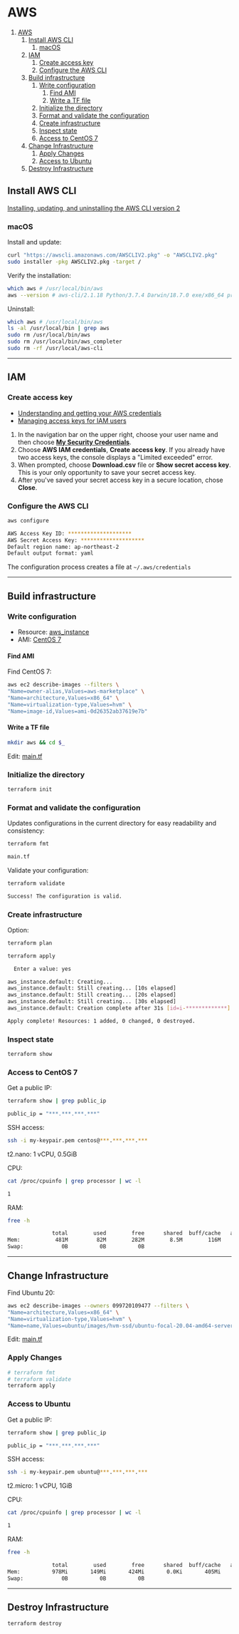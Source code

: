 # AWS

1. [AWS](#aws)
   1. [Install AWS CLI](#install-aws-cli)
      1. [macOS](#macos)
   1. [IAM](#iam)
      1. [Create access key](#create-access-key)
      1. [Configure the AWS CLI](#configure-the-aws-cli)
   1. [Build infrastructure](#build-infrastructure)
      1. [Write configuration](#write-configuration)
         1. [Find AMI](#find-ami)
         1. [Write a TF file](#write-a-tf-file)
      1. [Initialize the directory](#initialize-the-directory)
      1. [Format and validate the configuration](#format-and-validate-the-configuration)
      1. [Create infrastructure](#create-infrastructure)
      1. [Inspect state](#inspect-state)
      1. [Access to CentOS 7](#access-to-centos-7)
   1. [Change Infrastructure](#change-infrastructure)
      1. [Apply Changes](#apply-changes)
      1. [Access to Ubuntu](#access-to-ubuntu)
   1. [Destroy Infrastructure](#destroy-infrastructure)

## Install AWS CLI

[Installing, updating, and uninstalling the AWS CLI version 2](https://docs.aws.amazon.com/cli/latest/userguide/install-cliv2.html)

### macOS

Install and update:

```bash
curl "https://awscli.amazonaws.com/AWSCLIV2.pkg" -o "AWSCLIV2.pkg"
sudo installer -pkg AWSCLIV2.pkg -target /
```

Verify the installation:

```bash
which aws # /usr/local/bin/aws
aws --version # aws-cli/2.1.18 Python/3.7.4 Darwin/18.7.0 exe/x86_64 prompt/off
```

Uninstall:

```bash
which aws # /usr/local/bin/aws
ls -al /usr/local/bin | grep aws
sudo rm /usr/local/bin/aws
sudo rm /usr/local/bin/aws_completer
sudo rm -rf /usr/local/aws-cli
```

---

## IAM

### Create access key

- [Understanding and getting your AWS credentials](https://docs.aws.amazon.com/general/latest/gr/aws-sec-cred-types.html)
- [Managing access keys for IAM users](https://docs.aws.amazon.com/IAM/latest/UserGuide/id_credentials_access-keys.html)

1. In the navigation bar on the upper right, choose your user name and then choose [**My Security Credentials**](https://console.aws.amazon.com/iam/home?#security_credential).
1. Choose **AWS IAM credentials**, **Create access key**. If you already have two access keys, the console displays a "Limited exceeded" error.
1. When prompted, choose **Download.csv** file or **Show secret access key**. This is your only opportunity to save your secret access key.
1. After you've saved your secret access key in a secure location, chose **Close**.

### Configure the AWS CLI

```bash
aws configure
```

```bash
AWS Access Key ID: ********************
AWS Secret Access Key: ********************
Default region name: ap-northeast-2
Default output format: yaml
```

The configuration process creates a file at `~/.aws/credentials`

---

## Build infrastructure

### Write configuration

- Resource: [aws_instance](https://registry.terraform.io/providers/hashicorp/aws/latest/docs/resources/instance)
- AMI: [CentOS 7](https://aws.amazon.com/marketplace/pp/B08KYKK42V?qid=1610589198551&sr=0-5&ref_=srh_res_product_title)

#### Find AMI

Find CentOS 7:

```bash
aws ec2 describe-images --filters \
"Name=owner-alias,Values=aws-marketplace" \
"Name=architecture,Values=x86_64" \
"Name=virtualization-type,Values=hvm" \
"Name=image-id,Values=ami-0d26352ab37619e7b"
```

#### Write a TF file

```bash
mkdir aws && cd $_
```

Edit: [main.tf](../aws/centos.tf.example)

### Initialize the directory

```bash
terraform init
```

### Format and validate the configuration

Updates configurations in the current directory for easy readability and consistency:

```bash
terraform fmt

main.tf
```

Validate your configuration:

```bash
terraform validate

Success! The configuration is valid.
```

### Create infrastructure

Option:

```bash
terraform plan
```

```bash
terraform apply
```

```bash
  Enter a value: yes

aws_instance.default: Creating...
aws_instance.default: Still creating... [10s elapsed]
aws_instance.default: Still creating... [20s elapsed]
aws_instance.default: Still creating... [30s elapsed]
aws_instance.default: Creation complete after 31s [id=i-*************]

Apply complete! Resources: 1 added, 0 changed, 0 destroyed.
```

### Inspect state

```bash
terraform show
```

### Access to CentOS 7

Get a public IP:

```bash
terraform show | grep public_ip

public_ip = "***.***.***.***"
```

SSH access:

```bash
ssh -i my-keypair.pem centos@***.***.***.***
```

t2.nano: 1 vCPU, 0.5GiB

CPU:

```bash
cat /proc/cpuinfo | grep processor | wc -l

1
```

RAM:

```bash
free -h

              total        used        free      shared  buff/cache   available
Mem:           481M         82M        282M        8.5M        116M        377M
Swap:            0B          0B          0B
```

---

## Change Infrastructure

Find Ubuntu 20:

```bash
aws ec2 describe-images --owners 099720109477 --filters \
"Name=architecture,Values=x86_64" \
"Name=virtualization-type,Values=hvm" \
"Name=name,Values=ubuntu/images/hvm-ssd/ubuntu-focal-20.04-amd64-server-*"
```

Edit: [main.tf](../aws/ubuntu.tf.example)

### Apply Changes

```bash
# terraform fmt
# terraform validate
terraform apply
```

### Access to Ubuntu

Get a public IP:

```bash
terraform show | grep public_ip

public_ip = "***.***.***.***"
```

SSH access:

```bash
ssh -i my-keypair.pem ubuntu@***.***.***.***
```

t2.micro: 1 vCPU, 1GiB

CPU:

```bash
cat /proc/cpuinfo | grep processor | wc -l

1
```

RAM:

```bash
free -h

              total        used        free      shared  buff/cache   available
Mem:          978Mi       149Mi       424Mi       0.0Ki       405Mi       675Mi
Swap:            0B          0B          0B
```

---

## Destroy Infrastructure

```bash
terraform destroy
```
